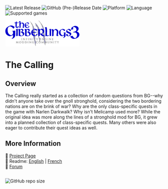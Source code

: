 ![Latest Release](https://img.shields.io/github/v/release/Gibberlings3/The_Calling?include_prereleases&color=blue)
![GitHub (Pre-)Release Date](https://img.shields.io/github/release-date-pre/Gibberlings3/The_Calling?color=gold)
![Platform](https://img.shields.io/static/v1?label=platform&message=windows%20%7C%20macOS%20%7C%20linux%20%7C%20Project%20Infinity&color=informational)
![Language](https://img.shields.io/static/v1?label=language&message=English%20%7C%20Chinese%20%7C%20Czech%20%7C%20French%20%7C%20German%20%7C%20Italian%20%7C%20Korean%20%7C%20Polish%20%7C%20Russian%20%7C%20Spanish&color=limegreen)
![Supported games](https://img.shields.io/static/v1?label=supported%20games&message=BGT%20%7C%20BGEE%20%7C%20EET%20%7C%20Tutu&color=dodgerblue)

![The G3 Logo](https://raw.githubusercontent.com/Gibberlings3/.github/master/profile/g3_neutral.png)

# The Calling

## Overview

The Calling really started as a collection of random questions from BG--why didn't anyone take over the gnoll stronghold, considering the two bordering nations are on the brink of war? Why are the only class-specific quests in the game with Narlen Darkwalk? Why isn't Melicamp used more? While the original idea was more along the lines of a stronghold mod for BG, it grew into a planned collection of class-specific quests. Many others were also eager to contribute their quest ideas as well.

## More Information

:page_facing_up: [Project Page](https://www.gibberlings3.net/mods/quests/thecalling/)  
:page_facing_up: Readme: [English](https://gibberlings3.github.io/Documentation/readmes/readme-thecalling.html) |  [French](https://gibberlings3.github.io/Documentation/readmes/readme-thecalling-french.html)  
:page_facing_up: [Forum](https://www.gibberlings3.net/forum/201-the-calling/) 

## 

![GitHub repo size](https://img.shields.io/github/repo-size/Gibberlings3/The_Calling?style=plastic&label=repo%20size)
